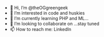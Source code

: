 - 👋 Hi, I’m @theOGgreengeek
- 👀 I’m interested in code and huskies
- 🌱 I’m currently learning PHP and ML...
- 💞️ I’m looking to collaborate on ...stay tuned
- 📫 How to reach me: LinkedIn

<!---
theOGgreengeek/theOGgreengeek is a ✨ special ✨ repository because its `README.md` (this file) appears on your GitHub profile.
You can click the Preview link to take a look at your changes.
--->
